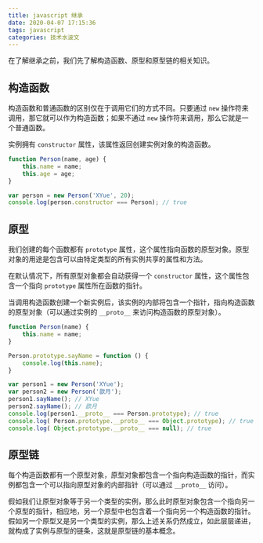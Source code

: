 ```yaml
---
title: javascript 继承
date: 2020-04-07 17:15:36
tags: javascript
categories: 技术水波文
---
```


在了解继承之前，我们先了解构造函数、原型和原型链的相关知识。

## 构造函数

构造函数和普通函数的区别仅在于调用它们的方式不同。只要通过 `new` 操作符来调用，那它就可以作为构造函数；如果不通过 `new` 操作符来调用，那么它就是一个普通函数。

实例拥有 `constructor` 属性，该属性返回创建实例对象的构造函数。

```javascript
function Person(name, age) {
    this.name = name;
    this.age = age;
}

var person = new Person('XYue', 20);
console.log(person.constructor === Person); // true
```

## 原型

我们创建的每个函数都有 `prototype` 属性，这个属性指向函数的原型对象。原型对象的用途是包含可以由特定类型的所有实例共享的属性和方法。

在默认情况下，所有原型对象都会自动获得一个 `constructor` 属性，这个属性包含一个指向 `prototype` 属性所在函数的指针。

当调用构造函数创建一个新实例后，该实例的内部将包含一个指针，指向构造函数的原型对象（可以通过实例的 `__proto__` 来访问构造函数的原型对象）。

```javascript
function Person(name) {
    this.name = name;
}

Person.prototype.sayName = function () {
    console.log(this.name);
}

var person1 = new Person('XYue');
var person2 = new Person('歆月');
person1.sayName(); // XYue
person2.sayName(); // 歆月
console.log(person1.__proto__ === Person.prototype); // true
console.log( Person.prototype.__proto__ === Object.prototype); // true
console.log( Object.prototype.__proto__ === null); // true
```

## 原型链

每个构造函数都有一个原型对象，原型对象都包含一个指向构造函数的指针，而实例都包含一个可以指向原型对象的内部指针（可以通过 `__proto__` 访问）。

假如我们让原型对象等于另一个类型的实例，那么此时原型对象包含一个指向另一个原型的指针，相应地，另一个原型中也包含着一个指向另一个构造函数的指针。假如另一个原型又是另一个类型的实例，那么上述关系仍然成立，如此层层递进，就构成了实例与原型的链条，这就是原型链的基本概念。
